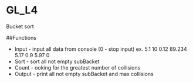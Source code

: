 # GL_L4
Bucket sort

##Functions
 * Input - input all data from console (0 - stop input)
	ex. 5.1 10 0.12 89.234 5.17 0.9 5.97 0
 * Sort - sort all not empty subBacket
 * Count - ooking for the greatest number of collisions
 * Output - print all not empty subBacket and max collisions

